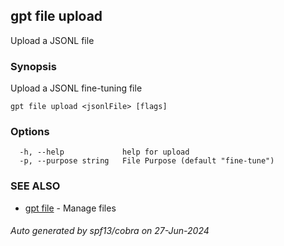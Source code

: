 ## gpt file upload

Upload a JSONL file

### Synopsis

Upload a JSONL fine-tuning file

```
gpt file upload <jsonlFile> [flags]
```

### Options

```
  -h, --help             help for upload
  -p, --purpose string   File Purpose (default "fine-tune")
```

### SEE ALSO

* [gpt file](gpt_file.md)	 - Manage files

###### Auto generated by spf13/cobra on 27-Jun-2024
